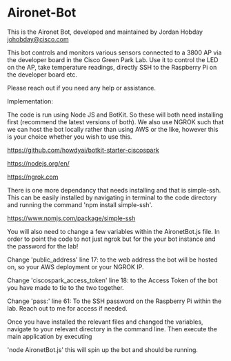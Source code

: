 # Aironet-Bot

This is the Aironet Bot, developed and maintained by Jordan Hobday johobday@cisco.com

This bot controls and monitors various sensors connected to a 3800 AP via the developer board in the Cisco Green Park Lab.
Use it to control the LED on the AP, take temperature readings, directly SSH to the Raspberry Pi on the developer
board etc.

Please reach out if you need any help or assistance.

Implementation:

The code is run using Node JS and BotKit. So these will both need installing first (recommend the latest versions of both). We also use NGROK such that we can host the bot locally rather than using AWS or the like, however this is your choice whether you wish to use this.

https://github.com/howdyai/botkit-starter-ciscospark

https://nodejs.org/en/

https://ngrok.com

There is one more dependancy that needs installing and that is simple-ssh. This can be easily installed by navigating in terminal to the code directory and running the command 'npm install simple-ssh'.

https://www.npmjs.com/package/simple-ssh

You will also need to change a few variables within the AironetBot.js file. In order to point the code to not just ngrok but for the your bot instance and the password for the lab!

Change 'public_address' line 17: to the web address the bot will be hosted on, so your AWS deployment or your NGROK IP.

Change 'ciscospark_access_token' line 18: to the Access Token of the bot you have made to tie to the two together.

Change 'pass:' line 61: To the SSH password on the Raspberry Pi within the lab. Reach out to me for access if needed.

Once you have installed the relevant files and changed the variables, navigate to your relevant directory in the command line. Then execute the main application by executing

'node AironetBot.js' this will spin up the bot and should be running.
